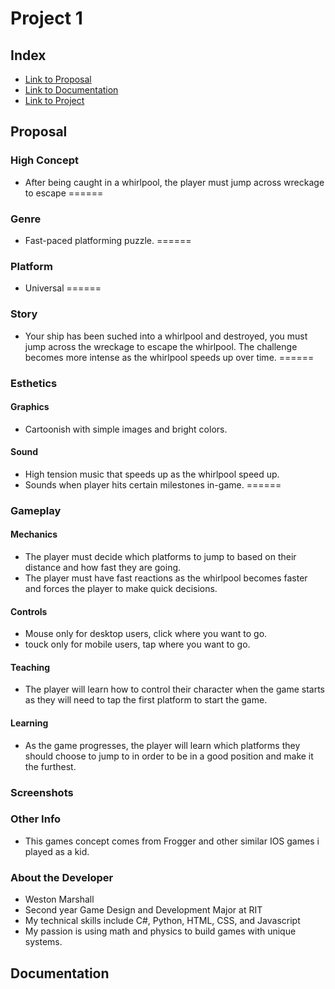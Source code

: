 # Project 1
## Index
- [Link to Proposal](https://people.rit.edu/~wjm3824/230/project1/proposal)
- [Link to Documentation](https://people.rit.edu/~wjm3824/230/project1/documentation)
- [Link to Project](https://people.rit.edu/~wjm3824/230/project1/project)

## Proposal
### High Concept
- After being caught in a whirlpool, the player must jump across wreckage to escape
======
### Genre
- Fast-paced platforming puzzle.
======
### Platform
- Universal
======
### Story
- Your ship has been suched into a whirlpool and destroyed, you must jump across the wreckage to escape the whirlpool. The challenge becomes more intense as the whirlpool speeds up over time.
======
### Esthetics
#### Graphics
- Cartoonish with simple images and bright colors.
#### Sound
- High tension music that speeds up as the whirlpool speed up.
- Sounds when player hits certain milestones in-game.
======
### Gameplay
#### Mechanics
- The player must decide which platforms to jump to based on their distance and how fast they are going.
- The player must have fast reactions as the whirlpool becomes faster and forces the player to make quick decisions.
#### Controls
- Mouse only for desktop users, click where you want to go.
- touck only for mobile users, tap where you want to go.
#### Teaching
- The player will learn how to control their character when the game starts as they will need to tap the first platform to start the game.
#### Learning
- As the game progresses, the player will learn which platforms they should choose to jump to in order to be in a good position and make it the furthest.
### Screenshots
### Other Info
- This games concept comes from Frogger and other similar IOS games i played as a kid.
### About the Developer
- Weston Marshall
- Second year Game Design and Development Major at RIT
- My technical skills include C#, Python, HTML, CSS, and Javascript
- My passion is using math and physics to build games with unique systems.

## Documentation